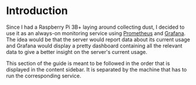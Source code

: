 # Introduction

Since I had a Raspberry Pi 3B+ laying around collecting dust, I decided to use it as an always-on monitoring service using [Prometheus](in-server/prometheus.md) and [Grafana](in-monitor/grafana.md). The idea would be that the server would report data about its current usage and Grafana would display a pretty dashboard containing all the relevant data to give a better insight on the server's current usage.

This section of the guide is meant to be followed in the order that is displayed in the content sidebar. It is separated by the machine that has to run the corresponding service.
